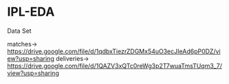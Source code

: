 # IPL-EDA

Data Set

matches-> https://drive.google.com/file/d/1qdbxTiezrZDGMx54uO3ecJIeAd6pP0DZ/view?usp=sharing
deliveries-> https://drive.google.com/file/d/1QAZV3xQTc0reWg3p2T7wuaTmsTUqm3_7/view?usp=sharing
